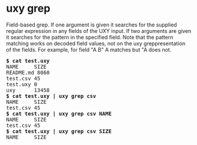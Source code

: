 # uxy grep

Field-based grep. If one argument is given it searches for the supplied regular
expression in any fields of the UXY input. If two arguments are given it
searches for the pattern in the specified field. Note that the pattern matching
works on decoded field values, not on the uxy greppresentation of the fields.
For example, for field "A B" A matches but "A does not. 

<pre>
<b>$ cat test.uxy</b>
NAME     SIZE 
README.md 8060 
test.csv 45
test.uxy 0
uxy      13458 
<b>$ cat test.uxy | uxy grep csv</b>
NAME     SIZE 
test.csv 45
<b>$ cat test.uxy | uxy grep csv NAME</b>
NAME     SIZE 
test.csv 45
<b>$ cat test.uxy | uxy grep csv SIZE</b>
NAME     SIZE
</pre>

